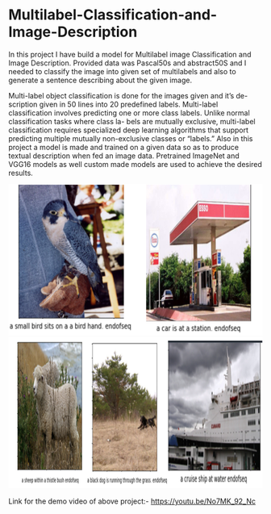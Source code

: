 # Multilabel-Classification-and-Image-Description

In this project I have build a model for Multilabel image Classification and Image Description. Provided data was Pascal50s and abstract50S and
I needed to classify the image into given set of multilabels and also to generate a
sentence describing about the given image.

Multi-label object classification is done for the images given and it’s de-
scription given in 50 lines into 20 predefined labels. Multi-label classification involves
predicting one or more class labels. Unlike normal classification tasks where class la-
bels are mutually exclusive, multi-label classification requires specialized deep learning
algorithms that support predicting multiple mutually non-exclusive classes or “labels.”
Also in this project a model is made and trained on a given data so as to produce
textual description when fed an image data. Pretrained ImageNet and VGG16 models
as well custom made models are used to achieve the desired results.

<img src="inventory/t_2.png" width="800" height="300">
<br>
<img src="inventory/t_1.png" width="800" height="300">


Link for the demo video of above project:-
https://youtu.be/No7MK_92_Nc
